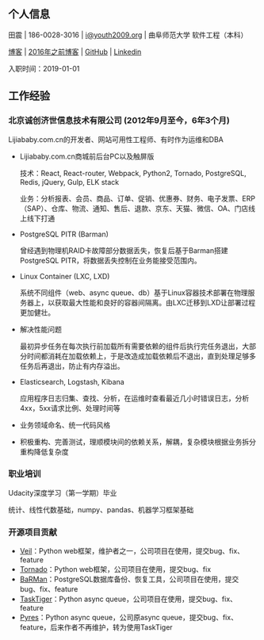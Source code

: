 ## 个人信息

田震 | 186-0028-3016 | i@youth2009.org | 曲阜师范大学 软件工程（本科）

[博客](https://youth2009.org/) | [2016年之前博客](https://old.youth2009.org/blog/archives/) | [GitHub](https://github.com/dawncold) | [Linkedin](https://linkedin.com/in/dctz)

入职时间：2019-01-01

## 工作经验
### 北京诚创济世信息技术有限公司 (2012年9月至今，6年3个月)
Lijiababy.com.cn的开发者、网站可用性工程师、有时作为运维和DBA

* Lijiababy.com.cn商城前后台PC以及触屏版

  技术：React, React-router, Webpack, Python2, Tornado, PostgreSQL, Redis, jQuery, Gulp, ELK stack

  业务：分析报表、会员、商品、订单、促销、优惠券、财务、电子发票、ERP（SAP）、仓库、物流、通知、售后、退款、京东、天猫、微信、OA、门店线上线下打通

* PostgreSQL PITR (Barman)

  曾经遇到物理机RAID卡故障部分数据丢失，恢复后基于Barman搭建PostgreSQL PITR，将数据丢失控制在业务能接受范围内。

* Linux Container (LXC, LXD)

  系统不同组件（web、async queue、db）基于Linux容器技术部署在物理服务器上，以获取最大性能和良好的容器间隔离。由LXC迁移到LXD让部署过程更加健壮。

* 解决性能问题

  最初异步任务在每次执行前加载所有需要依赖的组件后执行完任务退出，大部分时间都消耗在加载依赖上，于是改造成加载依赖后不退出，直到处理足够多任务后再退出，防止有内存溢出。

* Elasticsearch, Logstash, Kibana

  应用程序日志归集、查找、分析，在运维时查看最近几小时错误日志，分析4xx，5xx请求比例、处理时间等

* 业务领域命名、统一代码风格

* 积极重构、完善测试，理顺模块间的依赖关系，解耦，复杂模块根据业务拆分重构降低复杂度

### 职业培训

Udacity深度学习（第一学期）毕业

统计、线性代数基础，numpy、pandas、机器学习框架基础

### 开源项目贡献
* [Veil](https://github.com/honovation/veil)：Python web框架，维护者之一，公司项目在使用，提交bug、fix、feature
* [Tornado](https://github.com/tornadoweb/tornado)：Python web框架，公司项目在使用，提交bug、fix
* [BaRMan](https://github.com/2ndquadrant-it/barman)：PostgreSQL数据库备份、恢复工具，公司项目在使用，提交bug、fix、feature
* [TaskTiger](https://github.com/closeio/tasktiger)：Python async queue，公司项目在使用，提交bug、fix、feature
* [Pyres](https://github.com/binarydud/pyres)：Python async queue，公司原async queue，提交bug、fix、feature，后来作者不再维护，转为使用TaskTiger
